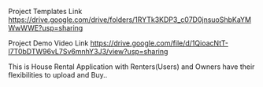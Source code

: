 Project Templates Link
https://drive.google.com/drive/folders/1RYTk3KDP3_c07D0jnsuoShbKaYMWwWWE?usp=sharing

Project Demo Video Link
https://drive.google.com/file/d/1QioacNtT-l7T0bDTW96vL7Sv6mnhY3J3/view?usp=sharing

This is House Rental Application with Renters(Users) and Owners have their flexibilities to upload and Buy..


